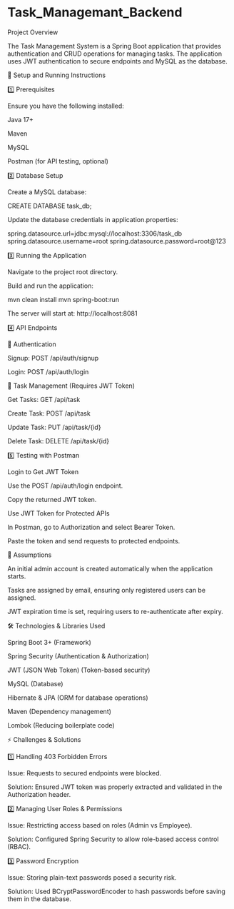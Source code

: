 # Task_Managemant_Backend

 Project Overview

The Task Management System is a Spring Boot application that provides authentication and CRUD operations for managing tasks. The application uses JWT authentication to secure endpoints and MySQL as the database.

🚀 Setup and Running Instructions

1️⃣ Prerequisites

Ensure you have the following installed:

Java 17+

Maven

MySQL

Postman (for API testing, optional)

2️⃣ Database Setup

Create a MySQL database:

CREATE DATABASE task_db;

Update the database credentials in application.properties:

spring.datasource.url=jdbc:mysql://localhost:3306/task_db
spring.datasource.username=root
spring.datasource.password=root@123

3️⃣ Running the Application

Navigate to the project root directory.

Build and run the application:

mvn clean install
mvn spring-boot:run

The server will start at: http://localhost:8081

4️⃣ API Endpoints

🔹 Authentication

Signup: POST /api/auth/signup

Login: POST /api/auth/login

🔹 Task Management (Requires JWT Token)

Get Tasks: GET /api/task

Create Task: POST /api/task

Update Task: PUT /api/task/{id}

Delete Task: DELETE /api/task/{id}

5️⃣ Testing with Postman

Login to Get JWT Token

Use the POST /api/auth/login endpoint.

Copy the returned JWT token.

Use JWT Token for Protected APIs

In Postman, go to Authorization and select Bearer Token.

Paste the token and send requests to protected endpoints.

📝 Assumptions

An initial admin account is created automatically when the application starts.

Tasks are assigned by email, ensuring only registered users can be assigned.

JWT expiration time is set, requiring users to re-authenticate after expiry.

🛠️ Technologies & Libraries Used

Spring Boot 3+ (Framework)

Spring Security (Authentication & Authorization)

JWT (JSON Web Token) (Token-based security)

MySQL (Database)

Hibernate & JPA (ORM for database operations)

Maven (Dependency management)

Lombok (Reducing boilerplate code)

⚡ Challenges & Solutions

1️⃣ Handling 403 Forbidden Errors

Issue: Requests to secured endpoints were blocked.

Solution: Ensured JWT token was properly extracted and validated in the Authorization header.

2️⃣ Managing User Roles & Permissions

Issue: Restricting access based on roles (Admin vs Employee).

Solution: Configured Spring Security to allow role-based access control (RBAC).

3️⃣ Password Encryption

Issue: Storing plain-text passwords posed a security risk.

Solution: Used BCryptPasswordEncoder to hash passwords before saving them in the database.
